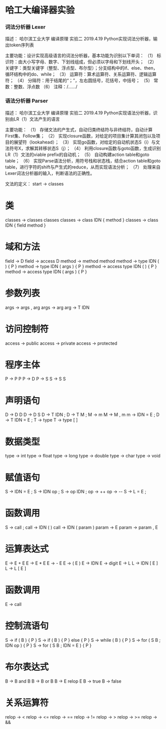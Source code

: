 # 哈工大编译器实验

### 词法分析器 Lexer
描述：	哈尔滨工业大学 编译原理 实验二 2019.4.19
		Python实现词法分析器，输出token序列表

主要功能：设计实现高级语言的词法分析器，基本功能为识别以下单词：
（1）	标识符：由大小写字母、数字、下划线组成，但必须以字母和下划线开头；
（2）	关键字：类型关键字（整型、浮点型、布尔型）；分支结构中的if、else、then，循环结构中的do、while；
（3）	运算符：算术运算符、关系运算符、逻辑运算符；
（4）	分隔符：用于结尾的“；”，左右圆括号，花括号，中括号；
（5）	常数：整数、浮点数
（6）	注释：/*……*/


### 语法分析器 Parser
描述：	哈尔滨工业大学 编译原理 实验二 2019.4.19
		Python实现语法分析器，识别由LR（1）文法产生的语言

主要功能：
（1）	存储文法的产生式，自动归类终结符与非终结符，自动计算First集、Follow集；
（2）	实现closure函数，对给定的项目集计算其闭包以及项目的展望符（lookahead）；
（3）	实现go函数，对给定的自动机状态S（i）与文法符号X，求解其转移状态S（j）；
（4）	利用closure函数与goto函数，生成识别LR（1）文法的viable prefix的自动机；
（5）	自动构建action table和goto table；
（6）	实现Parse语法分析，用符号栈和状态栈，结合action table和goto table，进行字符的shift与产生式的reduce，从而实现语法分析；
（7）	处理来自Lexer词法分析器的输入，判断语法的正确性。


文法的定义：
start -> classes
# 类
classes -> classes classes
classes -> class IDN { method }
classes -> class IDN { field method }
# 域和方法
field -> D
field -> access D
method -> method method
method -> type IDN ( ) { P }
method -> type IDN ( args ) { P }
method -> access type IDN ( ) { P }
method -> access type IDN ( args ) { P }
# 参数列表
args -> args , arg
args -> arg
arg -> T IDN
# 访问控制符
access -> public
access -> private
access -> protected
# 程序主体
P -> P P
P -> D
P -> S
S -> S S
# 声明语句
D -> D D
D -> D S
D -> T IDN ;
D -> T M ;
M -> m
M -> M , m
m -> IDN = E ;
D -> T IDN = E ;
T -> type
T -> type [ ]
# 数据类型
type -> int 
type -> float
type -> long
type -> double
type -> char
type -> void
# 赋值语句
S -> IDN = E ;
S -> IDN op ;
S -> op IDN ;
op -> ++
op -> --
S -> L = E ;
# 函数调用
S -> call ;
call -> IDN ( )
call -> IDN ( param )
param -> E
param -> param , E
# 运算表达式
E -> E + E
E -> E * E
E -> - E
E -> ( E )
E -> IDN
E -> digit
E -> L
L -> IDN [ E ]
L -> L [ E ]
# 函数调用
E -> call
# 控制流语句
S -> if ( B ) { P }
S -> if ( B ) { P } else { P }
S -> while ( B ) { P }
S -> for ( S B ; IDN op ) { P }
S -> for ( S B ; IDN = E ) { P }
# 布尔表达式
B -> B and B
B -> B or B
B -> E relop E
B -> true
B -> false
# 关系运算符
relop -> <
relop -> <=
relop -> ==
relop -> !=
relop -> >
relop -> >=
relop -> &&







